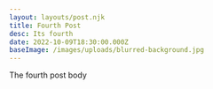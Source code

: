 ```yaml
---
layout: layouts/post.njk
title: Fourth Post
desc: Its fourth
date: 2022-10-09T18:30:00.000Z
baseImage: /images/uploads/blurred-background.jpg
---
```

T﻿he fourth post body